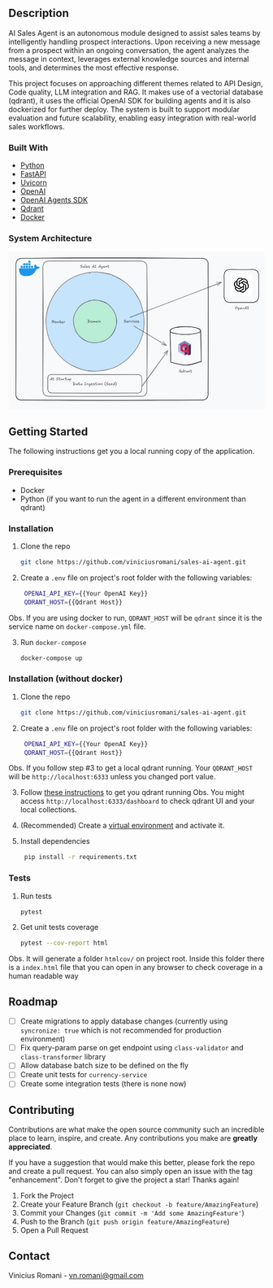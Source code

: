 ## Description

AI Sales Agent is an autonomous module designed to assist sales teams by intelligently handling prospect interactions. Upon receiving a new message from a prospect within an ongoing conversation, the agent analyzes the message in context, leverages external knowledge sources and internal tools, and determines the most effective response.

This project focuses on approaching different themes related to API Design, Code quality, LLM integration and RAG. It makes use of a vectorial database (qdrant), it uses the official OpenAI SDK for building agents and it is also dockerized for further deploy. The system is built to support modular evaluation and future scalability, enabling easy integration with real-world sales workflows.

### Built With

* [Python](https://www.python.org/)
* [FastAPI](https://fastapi.tiangolo.com/)
* [Uvicorn](https://www.uvicorn.org/)
* [OpenAI](https://platform.openai.com/docs/libraries)
* [OpenAI Agents SDK](https://openai.github.io/openai-agents-python/)
* [Qdrant](https://qdrant.tech/)
* [Docker](https://www.docker.com/)

### System Architecture

![Architecture](assets/architecture.jpg)

## Getting Started

The following instructions get you a local running copy of the application.

### Prerequisites

* Docker
* Python (if you want to run the agent in a different environment than qdrant)

### Installation

1. Clone the repo
   ```sh
   git clone https://github.com/viniciusromani/sales-ai-agent.git
   ```

2. Create a `.env` file on project's root folder with the following variables:
   ```sh
    OPENAI_API_KEY={{Your OpenAI Key}}
    QDRANT_HOST={{Qdrant Host}}
   ```
Obs. If you are using docker to run, `QDRANT_HOST` will be `qdrant` since it is the service name on `docker-compose.yml` file.

3. Run `docker-compose`
   ```sh
   docker-compose up
   ```

### Installation (without docker)

1. Clone the repo
   ```sh
   git clone https://github.com/viniciusromani/sales-ai-agent.git
   ```

2. Create a `.env` file on project's root folder with the following variables:
   ```sh
    OPENAI_API_KEY={{Your OpenAI Key}}
    QDRANT_HOST={{Qdrant Host}}
   ```
Obs. If you follow step #3 to get a local qdrant running. Your `QDRANT_HOST` will be `http://localhost:6333` unless you changed port value.

3. Follow [these instructions](https://qdrant.tech/documentation/quickstart/) to get you qdrant running
Obs. You might access `http://localhost:6333/dashboard` to check qdrant UI and your local collections.

4. (Recommended) Create a [virtual environment](https://docs.python.org/pt-br/dev/library/venv.html) and activate it.

5. Install dependencies
   ```sh
    pip install -r requirements.txt
   ```

### Tests

1. Run tests
   ```sh
   pytest
   ```
2. Get unit tests coverage
   ```sh
   pytest --cov-report html
   ```
Obs. It will generate a folder `htmlcov/` on project root. Inside this folder there is a `index.html` file that you can open in any browser to check coverage in a human readable way

<!-- ROADMAP -->
## Roadmap

- [ ] Create migrations to apply database changes (currently using `syncronize: true` which is not recommended for production environment)
- [ ] Fix query-param parse on get endpoint using `class-validator` and `class-transformer` library
- [ ] Allow database batch size to be defined on the fly
- [ ] Create unit tests for `currency-service`
- [ ] Create some integration tests (there is none now)

<!-- CONTRIBUTING -->
## Contributing

Contributions are what make the open source community such an incredible place to learn, inspire, and create. Any contributions you make are **greatly appreciated**.

If you have a suggestion that would make this better, please fork the repo and create a pull request. You can also simply open an issue with the tag "enhancement".
Don't forget to give the project a star! Thanks again!

1. Fork the Project
2. Create your Feature Branch (`git checkout -b feature/AmazingFeature`)
3. Commit your Changes (`git commit -m 'Add some AmazingFeature'`)
4. Push to the Branch (`git push origin feature/AmazingFeature`)
5. Open a Pull Request

<!-- CONTACT -->
## Contact

Vinicius Romani - vn.romani@gmail.com